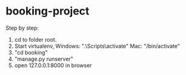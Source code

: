 # booking-project

Step by step:
1. cd to folder root.
2. Start virtualenv, 
  Windows: ".\Scripts\activate"
  Mac: "/bin/activate"
3. "cd booking"
4. "manage.py runserver"
5. open 127.0.0.1:8000 in browser
